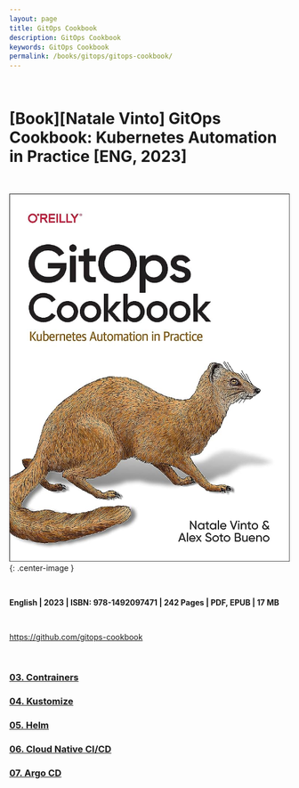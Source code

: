 ```yaml
---
layout: page
title: GitOps Cookbook
description: GitOps Cookbook
keywords: GitOps Cookbook
permalink: /books/gitops/gitops-cookbook/
---
```


<br/>

# [Book][Natale Vinto] GitOps Cookbook: Kubernetes Automation in Practice [ENG, 2023]

<br/>

![GitOps Cookbook](/img/books/covers/gitops-cookbook-kubernetes-automation.jpg 'GitOps Cookbook'){: .center-image }

<br/>

<strong>English | 2023 | ISBN: 978-1492097471 | 242 Pages | PDF, EPUB | 17 MB</strong>

<br/>

https://github.com/gitops-cookbook

<br/>

### [03. Contrainers](/books/gitops/gitops-cookbook/containers/)

### [04. Kustomize](/books/gitops/gitops-cookbook/kustomize/)

### [05. Helm](/books/gitops/gitops-cookbook/helm/)

### [06. Cloud Native CI/CD](/books/gitops/gitops-cookbook/cloud-native-cicd/)

### [07. Argo CD](/books/gitops/gitops-cookbook/argo-cd/)
